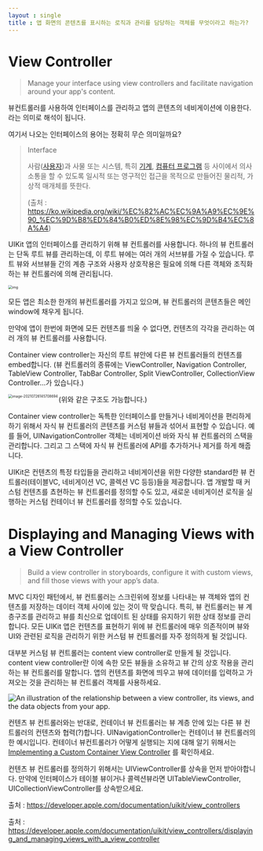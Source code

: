 ```yaml
---
layout : single
title : 앱 화면의 콘텐츠를 표시하는 로직과 관리를 담당하는 객체를 무엇이라고 하는가?
---
```



# View Controller 

> Manage your interface using view controllers and facilitate navigation around your app's content.

뷰컨트롤러를 사용하여 인터페이스를 관리하고 앱의 콘텐츠의 네비게이션에 이용한다. 라는 의미로 해석이 됩니다. 

여기서 나오는 인터페이스의 용어는 정확히 무슨 의미일까요? 

> Interface
>
> 사람([사용자](https://ko.wikipedia.org/wiki/사용자_(컴퓨팅)))과 사물 또는 시스템, 특히 [기계](https://ko.wikipedia.org/wiki/기계), [컴퓨터 프로그램](https://ko.wikipedia.org/wiki/컴퓨터_프로그램) 등 사이에서 의사소통을 할 수 있도록 일시적 또는 영구적인 접근을 목적으로 만들어진 물리적, 가상적 매개체를 뜻한다. 
>
> (출처 : https://ko.wikipedia.org/wiki/%EC%82%AC%EC%9A%A9%EC%9E%90_%EC%9D%B8%ED%84%B0%ED%8E%98%EC%9D%B4%EC%8A%A4)

UIKit 앱의 인터페이스를 관리하기 위해 뷰 컨트롤러를 사용합니다. 하나의 뷰 컨트롤러는 단독 루트 뷰를 관리하는데, 이 루트 뷰에는 여러 개의 서브뷰를 가질 수 있습니다. 루트 뷰와 서브뷰들 간의 계층 구조와 사용자 상호작용은 필요에 의해 다른 객체와 조직화하는 뷰 컨트롤러에 의해 관리됩니다.

<img src="https://blog.kakaocdn.net/dn/dxA0KT/btq0tZmTv1R/fmlj4L8ewc3buaslB6KccK/img.png" alt="img" style="zoom:50%;" />

모든 앱은 최소한 한개의 뷰컨트롤러를 가지고 있으며, 뷰 컨트롤러의 콘텐츠들은 메인 window에 채우게 됩니다. 

만약에 앱이 한번에 화면에 모든 컨텐츠를 띄울 수 없다면, 컨텐츠의 각각을 관리하는 여러 개의 뷰 컨트롤러를 사용합니다. 



Container view controller는 자신의 루트 뷰안에 다른 뷰 컨트롤러들의 컨텐츠를 embed합니다. (뷰 컨트롤러의 종류에는 ViewController, Navigation Controller, TableView Controller, TabBar Controller, Split ViewController, CollectionView Controller...가 있습니다.)


<img src="/Users/shhong/Library/Application Support/typora-user-images/image-20210726145708694.png" alt="image-20210726145708694" style="zoom:50%;" align="left" />

(위와 같은 구조도 가능합니다.)



Container view controller는 독특한 인터페이스를 만들거나 네비게이션을 편리하게 하기 위해서 자식 뷰 컨트롤러의 콘텐츠를 커스텀 뷰들과 섞어서 표현할 수 있습니다. 예를 들어, UINavigationController 객체는 네비게이션 바와 자식 뷰 컨트롤러의 스택을 관리합니다. 그리고 그 스택에 자식 뷰 컨트롤러에 API를 추가하거나 제거를 하게 해줍니다. 



UIKit은 컨텐츠의 특정 타입들을 관리하고 네비게이션을 위한 다양한 standard한 뷰 컨트롤러(테이블VC, 네비게이션 VC, 콜렉션 VC 등등)들을 제공합니다. 앱 개발할 때 커스텀 컨텐츠를 쵸현하는 뷰 컨트롤러를 정의할 수도 있고, 새로운 네비게이션 로직을 실행하는 커스텀 컨테이너 뷰 컨트롤러를 정의할 수도 있습니다. 



# Displaying and Managing Views with a View Controller

> Build a view controller in storyboards, configure it with custom views, and fill those views with your app’s data.

MVC 디자인 패턴에서,  뷰 컨트롤러는 스크린위에 정보를 나타내는 뷰 객체와 앱의 컨텐츠를 저장하는 데이터 객체 사이에 있는 것이 딱 맞습니다. 특히, 뷰 컨트롤러는 뷰 계층구조를 관리하고 뷰를 최신으로 업데이트 된 상태를 유지하기 위한 상태 정보를 관리합니다. 모든 UIKit 앱은 컨텐츠를 표현하기 위에 뷰 컨트롤러에 매우 의존적이며 뷰와 UI와 관련된 로직을 관리하기 위한 커스텀 뷰 컨트롤러를 자주 정의하게 될 것입니다. 



대부분 커스텀 뷰 컨트롤러는 content view controller로 만들게 될 것입니다. content view controller란 이에 속한 모든 뷰들을 소유하고 뷰 간의 상호 작용을 관리하는 뷰 컨트롤러를 말합니다. 앱의 컨텐츠를 화면에 띄우고 뷰에 데이터를 입력하고 가져오는 것을 관리하는 뷰 컨트롤러 객체를 사용하세요. 

![An illustration of the relationship between a view controller, its views, and the data objects from your app.](https://docs-assets.developer.apple.com/published/ce55b56d59/da0603c5-2aac-4a8a-8537-99eca6617ab1.png)

컨텐츠 뷰 컨트롤러와는 반대로, 컨테이너 뷰 컨트롤러는 뷰 계층 안에 있는 다른 뷰 컨트롤러의 컨텐츠와 협력(?)합니다. UINavigationController는 컨테이너 뷰 컨트롤러의 한 예시입니다. 컨테이너 뷰컨트롤러가 어떻게 실행되는 지에 대해 알기 위해서는  [Implementing a Custom Container View Controller](https://developer.apple.com/library/archive/featuredarticles/ViewControllerPGforiPhoneOS/ImplementingaContainerViewController.html#//apple_ref/doc/uid/TP40007457-CH11-SW12) 를 확인하세요.


컨텐츠 뷰 컨트롤러를 정의하기 위해서는 UIViewController를 상속을 먼저 받아야합니다. 만약에 인터페이스가 테이블 뷰이거나 콜렉션뷰라면 UITableViewController, UICollectionViewController를 상속받으세요. 


출처 : https://developer.apple.com/documentation/uikit/view_controllers

출처 : https://developer.apple.com/documentation/uikit/view_controllers/displaying_and_managing_views_with_a_view_controller




